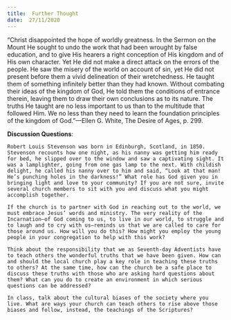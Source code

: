 ```yaml
---
title:  Further Thought
date:  27/11/2020
---
```


“Christ disappointed the hope of worldly greatness. In the Sermon on the Mount He sought to undo the work that had been wrought by false education, and to give His hearers a right conception of His kingdom and of His own character. Yet He did not make a direct attack on the errors of the people. He saw the misery of the world on account of sin, yet He did not present before them a vivid delineation of their wretchedness. He taught them of something infinitely better than they had known. Without combating their ideas of the kingdom of God, He told them the conditions of entrance therein, leaving them to draw their own conclusions as to its nature. The truths He taught are no less important to us than to the multitude that followed Him. We no less than they need to learn the foundation principles of the kingdom of God.”—Ellen G. White, The Desire of Ages, p. 299.

**Discussion Questions**:

`Robert Louis Stevenson was born in Edinburgh, Scotland, in 1850. Stevenson recounts how one night, as his nanny was getting him ready for bed, he slipped over to the window and saw a captivating sight. It was a lamplighter, going from one gas lamp to the next. With childish delight, he called his nanny over to him and said, “Look at that man! He’s punching holes in the darkness!” What role has God given you in bringing light and love to your community? If you are not sure, invite several church members to sit with you and discuss what you might accomplish together.`

`If the church is to partner with God in reaching out to the world, we must embrace Jesus’ words and ministry. The very reality of the Incarnation—of God coming to us, to live in our world, to struggle and to laugh and to cry with us—reminds us that we are called to care for those around us. How will you do this? How might you employ the young people in your congregation to help with this work?`

`Think about the responsibility that we as Seventh-day Adventists have to teach others the wonderful truths that we have been given. How can and should the local church play a key role in teaching these truths to others? At the same time, how can the church be a safe place to discuss these truths with those who are asking hard questions about them? What can you do to create an environment in which serious questions can be addressed?`

`In class, talk about the cultural biases of the society where you live. What are ways your church can teach others to rise above those biases and follow, instead, the teachings of the Scriptures?`